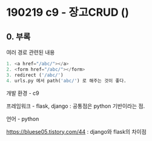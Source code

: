 # 190219 c9 - 장고CRUD ()

## 0. 부록

여러 경로 관련된 내용

```python
1. <a href="/abc/"></a>
2. <form href="/abc/"></form>
3. redirect ('/abc/')
4. urls.py 에서 path('abc/') 로 해주는 것이 좋다.
```



개발 환경 - c9

프레임워크 - flask, django : 공통점은 python 기반이라는 점.

언어 - python



https://bluese05.tistory.com/44 : django와 flask의 차이점